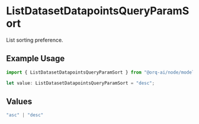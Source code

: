 # ListDatasetDatapointsQueryParamSort

List sorting preference.

## Example Usage

```typescript
import { ListDatasetDatapointsQueryParamSort } from "@orq-ai/node/models/operations";

let value: ListDatasetDatapointsQueryParamSort = "desc";
```

## Values

```typescript
"asc" | "desc"
```